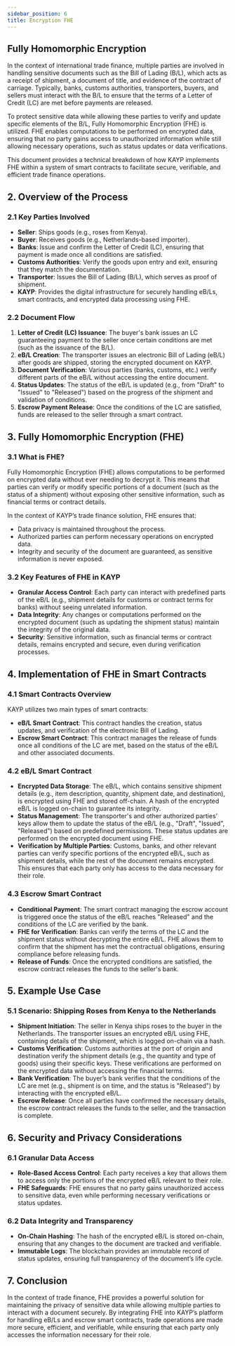 ```yaml
---
sidebar_position: 6
title: Encryption FHE
---
```


## Fully Homomorphic Encryption

In the context of international trade finance, multiple parties are involved in handling sensitive documents such as the Bill of Lading (B/L), which acts as a receipt of shipment, a document of title, and evidence of the contract of carriage. Typically, banks, customs authorities, transporters, buyers, and sellers must interact with the B/L to ensure that the terms of a Letter of Credit (LC) are met before payments are released.

To protect sensitive data while allowing these parties to verify and update specific elements of the B/L, Fully Homomorphic Encryption (FHE) is utilized. FHE enables computations to be performed on encrypted data, ensuring that no party gains access to unauthorized information while still allowing necessary operations, such as status updates or data verifications.

This document provides a technical breakdown of how KAYP implements FHE within a system of smart contracts to facilitate secure, verifiable, and efficient trade finance operations.

## 2. Overview of the Process

### 2.1 Key Parties Involved

- **Seller**: Ships goods (e.g., roses from Kenya).
- **Buyer**: Receives goods (e.g., Netherlands-based importer).
- **Banks**: Issue and confirm the Letter of Credit (LC), ensuring that payment is made once all conditions are satisfied.
- **Customs Authorities**: Verify the goods upon entry and exit, ensuring that they match the documentation.
- **Transporter**: Issues the Bill of Lading (B/L), which serves as proof of shipment.
- **KAYP**: Provides the digital infrastructure for securely handling eB/Ls, smart contracts, and encrypted data processing using FHE.

### 2.2 Document Flow

1. **Letter of Credit (LC) Issuance**: The buyer's bank issues an LC guaranteeing payment to the seller once certain conditions are met (such as the issuance of the B/L).
2. **eB/L Creation**: The transporter issues an electronic Bill of Lading (eB/L) after goods are shipped, storing the encrypted document on KAYP.
3. **Document Verification**: Various parties (banks, customs, etc.) verify different parts of the eB/L without accessing the entire document.
4. **Status Updates**: The status of the eB/L is updated (e.g., from "Draft" to "Issued" to "Released") based on the progress of the shipment and validation of conditions.
5. **Escrow Payment Release**: Once the conditions of the LC are satisfied, funds are released to the seller through a smart contract.

## 3. Fully Homomorphic Encryption (FHE)

### 3.1 What is FHE?

Fully Homomorphic Encryption (FHE) allows computations to be performed on encrypted data without ever needing to decrypt it. This means that parties can verify or modify specific portions of a document (such as the status of a shipment) without exposing other sensitive information, such as financial terms or contract details.

In the context of KAYP’s trade finance solution, FHE ensures that:

- Data privacy is maintained throughout the process.
- Authorized parties can perform necessary operations on encrypted data.
- Integrity and security of the document are guaranteed, as sensitive information is never exposed.

### 3.2 Key Features of FHE in KAYP

- **Granular Access Control**: Each party can interact with predefined parts of the eB/L (e.g., shipment details for customs or contract terms for banks) without seeing unrelated information.
- **Data Integrity**: Any changes or computations performed on the encrypted document (such as updating the shipment status) maintain the integrity of the original data.
- **Security**: Sensitive information, such as financial terms or contract details, remains encrypted and secure, even during verification processes.

## 4. Implementation of FHE in Smart Contracts

### 4.1 Smart Contracts Overview

KAYP utilizes two main types of smart contracts:

- **eB/L Smart Contract**: This contract handles the creation, status updates, and verification of the electronic Bill of Lading.
- **Escrow Smart Contract**: This contract manages the release of funds once all conditions of the LC are met, based on the status of the eB/L and other associated documents.

### 4.2 eB/L Smart Contract

- **Encrypted Data Storage**: The eB/L, which contains sensitive shipment details (e.g., item description, quantity, shipment date, and destination), is encrypted using FHE and stored off-chain. A hash of the encrypted eB/L is logged on-chain to guarantee its integrity.
- **Status Management**: The transporter's and other authorized parties' keys allow them to update the status of the eB/L (e.g., "Draft", "Issued", "Released") based on predefined permissions. These status updates are performed on the encrypted document using FHE.
- **Verification by Multiple Parties**: Customs, banks, and other relevant parties can verify specific portions of the encrypted eB/L, such as shipment details, while the rest of the document remains encrypted. This ensures that each party only has access to the data necessary for their role.

### 4.3 Escrow Smart Contract

- **Conditional Payment**: The smart contract managing the escrow account is triggered once the status of the eB/L reaches "Released" and the conditions of the LC are verified by the bank.
- **FHE for Verification**: Banks can verify the terms of the LC and the shipment status without decrypting the entire eB/L. FHE allows them to confirm that the shipment has met the contractual obligations, ensuring compliance before releasing funds.
- **Release of Funds**: Once the encrypted conditions are satisfied, the escrow contract releases the funds to the seller's bank.

## 5. Example Use Case

### 5.1 Scenario: Shipping Roses from Kenya to the Netherlands

- **Shipment Initiation**: The seller in Kenya ships roses to the buyer in the Netherlands. The transporter issues an encrypted eB/L using FHE, containing details of the shipment, which is logged on-chain via a hash.
- **Customs Verification**: Customs authorities at the port of origin and destination verify the shipment details (e.g., the quantity and type of goods) using their specific keys. These verifications are performed on the encrypted data without accessing the financial terms.
- **Bank Verification**: The buyer’s bank verifies that the conditions of the LC are met (e.g., shipment is on time, and the status is "Released") by interacting with the encrypted eB/L.
- **Escrow Release**: Once all parties have confirmed the necessary details, the escrow contract releases the funds to the seller, and the transaction is complete.

## 6. Security and Privacy Considerations

### 6.1 Granular Data Access

- **Role-Based Access Control**: Each party receives a key that allows them to access only the portions of the encrypted eB/L relevant to their role.
- **FHE Safeguards**: FHE ensures that no party gains unauthorized access to sensitive data, even while performing necessary verifications or status updates.

### 6.2 Data Integrity and Transparency

- **On-Chain Hashing**: The hash of the encrypted eB/L is stored on-chain, ensuring that any changes to the document are tracked and verifiable.
- **Immutable Logs**: The blockchain provides an immutable record of status updates, ensuring full transparency of the document’s life cycle.

## 7. Conclusion

In the context of trade finance, FHE provides a powerful solution for maintaining the privacy of sensitive data while allowing multiple parties to interact with a document securely. By integrating FHE into KAYP’s platform for handling eB/Ls and escrow smart contracts, trade operations are made more secure, efficient, and verifiable, while ensuring that each party only accesses the information necessary for their role.
